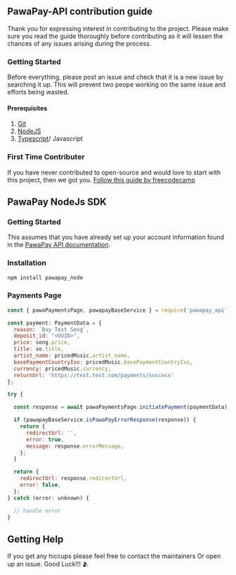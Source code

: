## PawaPay-API contribution guide
Thank you for expressing interest in contributing to the project. Please make sure you read the guide thoroughly before contributing  as it will lessen the chances of any issues arising during the process.

### Getting Started
Before everything, please post an issue and check that it is a new issue by searching it up. This will prevent two peope working on the same issue and efforts being wasted.

#### Prerequisites
1. [Git](https://git-scm.com/)
2. [NodeJS](https://nodejs.org/en/)
3. [Typescript](typescriptlang.org)/ Javascript


### First Time Contributer

If you have never contributed to open-source and would love to start with this project, then we got you. [Follow this guide by freecodecamp](https://www.freecodecamp.org/news/how-to-contribute-to-open-source-projects-beginners-guide/)




## PawaPay NodeJs SDK

### Getting Started

This assumes that you have already set up your account information found in
the [PawaPay API documentation](https://docs.pawapay.co.uk/).

### Installation

```bash
npm install pawapay_node
```

### Payments Page

```javascript
const { pawaPaymentsPage, pawapayBaseService } = require('pawapay_api');

const payment: PaymentData = {
  reason: `Buy Test Song`,
  deposit_id: "<UUID>",
  price: song.price,
  title: so.title,
  artist_name: pricedMusic.artist_name,
  basePaymentCountryIso: pricedMusic.basePaymentCountryIso,
  currency: pricedMusic.currency,
  returnUrl: 'https://test.test.com/payments/success'
};

try {

  const response = await pawaPaymentsPage.initiatePayment(paymentData);

  if (pawapayBaseService.isPawaPayErrorResponse(response)) {
    return {
      redirectUrl: '',
      error: true,
      message: response.errorMessage,
    };
  }

  return {
    redirectUrl: response.redirectUrl,
    error: false,
  };
} catch (error: unknown) {

  // handle error
}

```
## Getting Help

If you get any hiccups please feel free to contact the maintainers Or open up an issue. Good Luck!!! 🫂 


